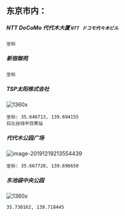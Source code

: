 ## 东京市内：
##### NTT DoCoMo 代代木大厦 `NTT ドコモ代々木ビル`
    坐标
##### 新宿御苑
    坐标
##### TSP太阳株式会社

![1360x](https://tva1.sinaimg.cn/large/006tNbRwgy1ga2d0z3rzkj311s0saqrt.jpg)

    坐标: 35.646713, 139.694155
    日比谷线中目黑站   
##### 代代木公园广场

![image-20191219213554439](https://tva1.sinaimg.cn/large/006tNbRwgy1ga2cz65cq4j30g40gy498.jpg)

    坐标: 35.667720, 139.696650

##### 东池袋中央公园

![1360x](https://tva1.sinaimg.cn/large/006tNbRwgy1ga2d6euvfbj311s0l97wh.jpg)

    35.730162, 139.718445

